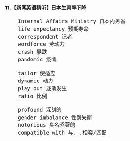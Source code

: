 ### 11.【新闻英语精听】日本生育率下降

<div style="font-size: 20px">

```
    Internal Affairs Ministry 日本内务省
    life expectancy 预期寿命
    correspondent 记者
    wordforce 劳动力
    crash 暴跌
    pandemic 疫情

    tailor 使适应
    dynamic 动力
    play out 逐渐发生
    ratio 比例

    profound 深刻的
    gender imbalance 性别失衡
    notorious 臭名昭著的
    compatible with 与...相容/匹配

```
</div>

